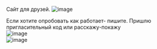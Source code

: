 Сайт для друзей. ![image](https://github.com/user-attachments/assets/998a9894-0533-4561-b9dc-e737fd5711b4)

Если хотите опробовать как работает- пишите. Пришлю пригласительный код или расскажу-покажу
<br>
![image](https://github.com/user-attachments/assets/3630a9eb-aec4-4f1e-a882-4cbf34716eb9)
<br>
![image](https://github.com/user-attachments/assets/504fa262-a7a8-4c64-a786-cfe9c6b89a99)


